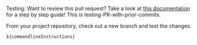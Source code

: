 <!-- Note: Commandline instructions are added into where the placeholder string first appears --->

Testing: Want to review this pull request? Take a look at [this documentation](https://github.com/hackforla/website/wiki/How-to-Review-Pull-Requests) for a step by step guide! This is testing-PR-with-prior-commits.

From your project repository, check out a new branch and test the changes.

```
${commandlineInstructions}
```
